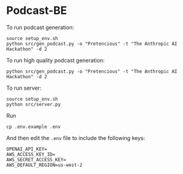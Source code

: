 # Podcast-BE

To run podcast generation:
```
source setup_env.sh
python src/gen_podcast.py -o "Pretencious" -t "The Anthropic AI Hackathon" -d 2
```

To run high quality podcast generation:
```
python src/gen_podcast.py -o "Pretencious" -t "The Anthropic AI Hackathon" -d 2
```

To run server:

```
source setup_env.sh
python src/server.py
```

Run 
```
cp .env.example .env
```

And then edit the 
`.env` file to include the following keys:

```
OPENAI_API_KEY=
AWS_ACCESS_KEY_ID=
AWS_SECRET_ACCESS_KEY=
AWS_DEFAULT_REGION=us-west-2
```
